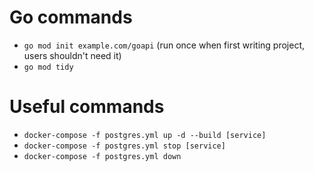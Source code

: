 
# Go commands
- `go mod init example.com/goapi` (run once when first writing project, users shouldn't need it)
- `go mod tidy`

# Useful commands
- `docker-compose -f postgres.yml up -d --build [service]`
- `docker-compose -f postgres.yml stop [service]`
- `docker-compose -f postgres.yml down`